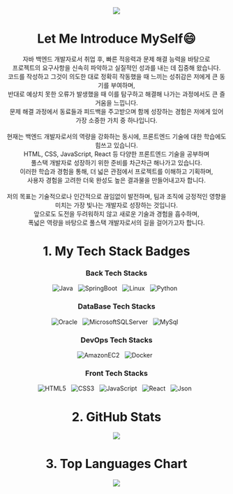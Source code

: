 

<!--
**wonder0128/wonder0128** is a ✨ _special_ ✨ repository because its `README.md` (this file) appears on your GitHub profile.

Here are some ideas to get you started:

- 🔭 I’m currently working on ...
- 🌱 I’m currently learning ...
- 👯 I’m looking to collaborate on ...
- 🤔 I’m looking for help with ...
- 💬 Ask me about ...
- 📫 How to reach me: ...
- 😄 Pronouns: ...
- ⚡ Fun fact: ...
-->

<div align=center>  
  <img src="https://capsule-render.vercel.app/api?type=waving&color=gradient&height=200&section=header&text=Shining%20Developer%20✨&fontSize=50" />

  <h1>Let Me Introduce MySelf😄</h1>
  <span>
    자바 백엔드 개발자로서 취업 후, 빠른 적응력과 문제 해결 능력을 바탕으로<br/>
    프로젝트의 요구사항을 신속히 파악하고 실질적인 성과를 내는 데 집중해 왔습니다. <br/>
    코드를 작성하고 그것이 의도한 대로 정확히 작동했을 때 느끼는 성취감은 저에게 큰 동기를 부여하며, <br/>
    반대로 예상치 못한 오류가 발생했을 때 이를 탐구하고 해결해 나가는 과정에서도 큰 즐거움을 느낍니다. <br/>
    문제 해결 과정에서 동료들과 피드백을 주고받으며 함께 성장하는 경험은 저에게 있어 가장 소중한 가치 중 하나입니다.<br/><br/>
    현재는 백엔드 개발자로서의 역량을 강화하는 동시에, 프론트엔드 기술에 대한 학습에도 힘쓰고 있습니다.<br/>
    HTML, CSS, JavaScript, React 등 다양한 프론트엔드 기술을 공부하며 <br/>
    풀스택 개발자로 성장하기 위한 준비를 차근차근 해나가고 있습니다.<br/>
    이러한 학습과 경험을 통해, 더 넓은 관점에서 프로젝트를 이해하고 기획하며, <br/>
    사용자 경험을 고려한 더욱 완성도 높은 결과물을 만들어내고자 합니다.<br/><br/>
    저의 목표는 기술적으로나 인간적으로 끊임없이 발전하며, 팀과 조직에 긍정적인 영향을 미치는 가장 빛나는 개발자로 성장하는 것입니다.<br/>
    앞으로도 도전을 두려워하지 않고 새로운 기술과 경험을 흡수하며, <br/>
    폭넓은 역량을 바탕으로 풀스택 개발자로서의 길을 걸어가고자 합니다.
  </span>

  <h1>1. My Tech Stack Badges</h1>
  <h3>Back Tech Stacks</h3>
    <img alt="Java" src ="https://img.shields.io/badge/Java-34567C.svg?&style=flat-square&logo=Java&logoColor=white"/> &nbsp;
    <img alt="SpringBoot" src ="https://img.shields.io/badge/SpringBoot-6DB33F.svg?&style=flat-square&logo=SpringBoot&logoColor=white"/> &nbsp;
    <img alt="Linux" src ="https://img.shields.io/badge/Linux-FCC624.svg?&style=flat-square&logo=Linux&logoColor=white"/> &nbsp;
    <img alt="Python" src ="https://img.shields.io/badge/Python-3776AB.svg?&style=flat-square&logo=Python&logoColor=white"/> &nbsp;
  <h3>DataBase Tech Stacks</h3>
    <img alt="Oracle" src ="https://img.shields.io/badge/Oracle-F80000.svg?&style=flat-square&logo=Oracle&logoColor=white"/> &nbsp;
    <img alt="MicrosoftSQLServer" src ="https://img.shields.io/badge/MicrosoftSQLServer-CC2927.svg?&style=flat-square&logo=MicrosoftSQLServer&logoColor=white"/> &nbsp;
    <img alt="MySql" src ="https://img.shields.io/badge/MySql-4479A1.svg?&style=flat-square&logo=MySql&logoColor=white"/> &nbsp;
  <h3>DevOps Tech Stacks</h3>
    <img alt="AmazonEC2" src ="https://img.shields.io/badge/AmazonEC2-FF9900.svg?&style=flat-square&logo=AmazonEC2&logoColor=white"/> &nbsp;
    <img alt="Docker" src ="https://img.shields.io/badge/Docker-2496ED.svg?&style=flat-square&logo=Docker&logoColor=white"/> &nbsp;
  <h3>Front Tech Stacks</h3>
    <img alt="HTML5" src ="https://img.shields.io/badge/HTML-E34F26.svg?&style=flat-square&logo=HTML5&logoColor=white"/> &nbsp;
    <img alt="CSS3" src ="https://img.shields.io/badge/CSS-1572B6.svg?&style=flat-square&logo=CSS3&logoColor=white"/> &nbsp;
    <img alt="JavaScript" src ="https://img.shields.io/badge/JavaScript-F7DF1E.svg?&style=flat-square&logo=JavaScript&logoColor=white"/> &nbsp;
    <img alt="React" src ="https://img.shields.io/badge/React-61DAFB.svg?&style=flat-square&logo=React&logoColor=white"/> &nbsp;
    <img alt="Json" src ="https://img.shields.io/badge/Json-000000.svg?&style=flat-square&logo=Json&logoColor=white"/> &nbsp;
  
  
  <h1> 2. GitHub Stats </h1>
  <a href="https://github.com/anuraghazra/github-readme-stats">
    <img align="center" src="https://github-readme-stats.vercel.app/api?username=wonder0128&show_icons=true&theme=dracula" />
  </a>
  
  <h1> 3. Top Languages Chart</h1>
  <a href="https://github.com/anuraghazra/github-readme-stats">
    <img align="center" src="https://github-readme-stats.vercel.app/api/top-langs?username=wonder0128&layout=compact&langs_count=10&bg_color=45,E55D87,5FC3E4&title_color=ffffff&text_color=ffffff&hide_border=False" />
  </a>
</div>

